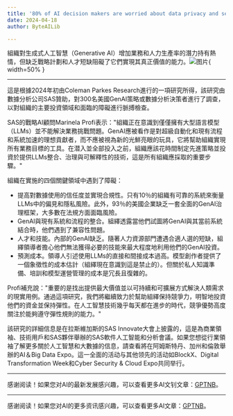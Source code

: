 ```yaml
---
title: '80% of AI decision makers are worried about data privacy and security'
date: 2024-04-18
author: ByteAILib

---
```


組織對生成式人工智慧（Generative AI）增加業務和人力生產率的潛力持有熱情，但缺乏戰略計劃和人才短缺阻礙了它們實現其真正價值的能力。![图片](https://www.artificialintelligence-news.com/wp-content/uploads/sites/9/2024/04/matthew-henry-fPxOowbR6ls-unsplash.jpg){ width=50% }

---
這是根據2024年初由Coleman Parkes Research進行的一項研究所得，該研究由數據分析公司SAS贊助，對300名美國GenAI策略或數據分析決策者進行了調查，以對組織的主要投資領域和面臨的障礙進行脈搏檢查。

SAS的戰略AI顧問Marinela Profi表示："組織正在意識到僅僅擁有大型語言模型（LLMs）並不能解決業務挑戰問題。GenAI應被看作是對超級自動化和現有流程和系統加速的理想貢獻者，而不應被視為新的光鮮亮眼的玩具，它將幫助組織實現所有業務目標的工具。在潜入並全部投入之前，組織應該花時間制定先進策略並投資於提供LLMs整合、治理與可解釋性的技術，這是所有組織應採取的重要步驟。"

組織在實施的四個關鍵領域中遇到了障礙：
- 提高對數據使用的信任度並實現合規性。只有10％的組織有可靠的系統來衡量LLMs中的偏見和隱私風險。此外，93％的美國企業缺乏一套全面的GenAI治理框架，大多數在法規方面面臨風險。
- GenAI與現有系統和流程的整合。組繹透露當他們試圖將GenAI與其當前系統結合時，他們遇到了兼容性問題。
- 人才和技能。內部的GenAI缺乏。隨著人力資源部門遭遇合適人選的短缺，組繹領導者擔心他們無法獲得必要的技能來最大程度地利用他們的GenAI投資。
- 預測成本。領導人引述使用LLMs的直接和間接成本過高。模型創作者提供了一個象徵性的成本估計（組繹現在意識到這是禁止的）。但關於私人知識準備、培訓和模型運營管理的成本是冗長且復雜的。

Profi補充說："重要的是找出提供最大價值並以可持續和可擴展方式解決人類需求的現實用例。通過這項研究，我們將繼續致力於幫助組繹保持競爭力，明智地投資他們的資金並保持彈性。在人工智慧技術幾乎每天都在進步的時代，競爭優勢高度關注於能夠遵守彈性規則的能力。"

該研究的詳細信息是在拉斯維加斯的SAS Innovate大會上披露的，這是為商業領袖、技術用戶和SAS夥伴舉辦的SAS軟件人工智能和分析會議。如果您想從行業領袖了解更多關於人工智慧和大數據的信息，請查看將在阿姆斯特丹、加州和倫敦舉辦的AI＆Big Data Expo。這一全面的活动与其他领先的活动如BlockX、Digital Transformation Week和Cyber Security & Cloud Expo共同举行。


---
感谢阅读！如果您对AI的最新发展感兴趣，可以查看更多AI文钊文章：[GPTNB](https://gptnb.com)。


---
感谢阅读！如果您对AI的更多资讯感兴趣，可以查看更多AI文章：[GPTNB](https://gptnb.com)。